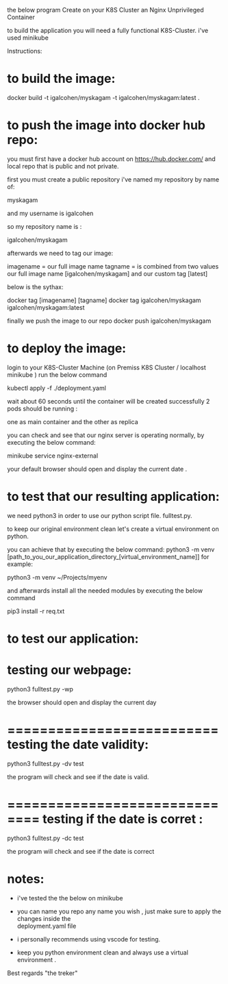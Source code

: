 
the below program Create on your K8S Cluster an Nginx Unprivileged Container

to build the application you will need a fully functional K8S-Cluster. 
i've used minikube 


Instructions:


to build the image:
=====================================================================
docker build -t igalcohen/myskagam -t igalcohen/myskagam:latest .


to push the image into docker hub repo:
========================================

you must first have a docker hub account on https://hub.docker.com/ and local repo that is public and not private.


first you must create a public repository 
i've named my repository by name of: 

myskagam

and my username is igalcohen

so my repository name is :

igalcohen/myskagam

afterwards we need to tag our image:

imagename = our full image name
tagname = is combined from two values our full image name [igalcohen/myskagam] and our custom tag [latest]

below is the sythax:

docker tag [imagename] [tagname]
docker tag igalcohen/myskagam igalcohen/myskagam:latest


finally we push the image to our repo
docker push igalcohen/myskagam


to deploy the image:
================================================

login to your K8S-Cluster Machine (on Premiss K8S Cluster / localhost minikube )
run the below command


kubectl apply -f ./deployment.yaml

wait about 60 seconds until the container will be created successfully
2 pods should be running :

one as main container and the other as replica 

you can check and see that our nginx server is operating normally,
by executing the below command:

minikube service nginx-external

your default browser should open and display the current date .


to test that our resulting application:
==================================================
we need python3 in order to use our python script file.
fulltest.py.

to keep our original environment clean let's create a virtual environment on python.

you can achieve that by executing the below command:
python3 -m venv [path_to_you_our_application_directory_[virtual_environment_name]]
for example:

python3 -m venv ~/Projects/myenv

and afterwards install all the needed modules by executing the below command

pip3 install -r req.txt

to test our application:
====================
testing our webpage:
====================
python3 fulltest.py -wp

the browser should open and display the current day 

==========================
testing the date validity:
==========================

python3 fulltest.py -dv test

the program will check and see if the date is valid.

==============================
testing if the date is corret :
==============================

python3 fulltest.py -dc test

the program will check and see if the date is correct

notes:
=============================================
* i've tested the the below on minikube 
* you can name you repo any name you wish , just make sure to apply the changes inside the    
  deployment.yaml file

* i personally recommends using vscode for testing.

* keep you python environment clean and always use a virtual environment .


Best regards
"the treker"
